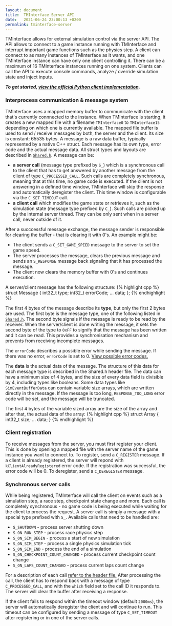 ```yaml
---
layout: document
title:  TMInterface Server API
date:   2021-06-24 23:00:13 +0200
permalink: tminterface-server
---
```


<style>
    h2 {
        margin-top: 100px !important;
    }
</style>

TMInterface allows for external simulation control via the server API. The API allows to connect to a game instance running with TMInterface and interrupt
important game functions such as the physics step. A client can connect to as many instances of TMInterface as it wants, and one TMInterface instance can have only one
client controlling it. There can be a maximum of 16 TMInterface instances running on one system. Clients can call the API to execute console commands, analyze / override simulation state and inject inputs. 

***To get started, [view the official Python client implementation](https://github.com/donadigo/TMInterfaceClientPython).***

### Interprocess communication & message system
TMInterface uses a mapped memory buffer to communicate with the client that's currently connnected to the instance. When TMInterface is starting, it creates a new mapped file with a filename `TMInterface0` to `TMInterface15` depending on which one is currently available. The mapped file buffer is used to send / receive messages by both, the server and the client. Its size is constant: 65535 bytes. A message is a raw data buffer, typically represented by a native C++ struct. Each message has its own type, error code and the actual message data. All struct types and layouts are described in [`Shared.h`](https://github.com/donadigo/TMInterfacePublic/blob/master/Shared.h). A message can be:
* **a server call** (message type prefixed by `S_`) which is a synchronous call to the client that has to get answered by another message from the client  of type `C_PROCESSED_CALL`.
Such calls are completely synchronous, meaning that at this time, no game code is executed. If the client  is not answering in a defined time window, TMInterface
will skip the response and automatically deregister the client. This time window is configurable via the `C_SET_TIMEOUT` call.
* **a client call** which modifies the game state or retrieves it,
such as the simulation state (message type prefixed by `C_`). Such calls are picked up by the internal server thread. They can be only sent when in a server call, never outside of it.<br>

After a succcessful message exchange, the message sender is responsible for clearing the buffer - that is clearing it with 0's. An example might be:
- The client sends a `C_SET_GAME_SPEED` message to the server to set the game speed.
- The server processes the message, clears the previous message and sends an `S_RESPONSE` message back signaling that it has processed the message.
- The client now clears the memory buffer with 0's and continues execution.

A server/client message has the following structure:
{% highlight cpp %}
struct Message
{
    int32_t type;
    int32_t errorCode;
    ... data;
};
{% endhighlight %}

The first 4 bytes of the message describe its **type**, but only the first 2 bytes are used. The first byte is the message type, one of the following listed in [`Shared.h`](https://github.com/donadigo/TMInterfacePublic/blob/master/Shared.h#L25). The second byte signals if the message is ready to be read by the receiver. When the server/client is done writing the message, it sets the second byte of the type to `0xFF` to signify that the message has been written and it can be read.
This provides a synchronisation mechanism and prevents from receiving incomplete messages.

The `errorCode` describes a possible error while sending the message. If there was no error, `errorCode` is set to 0. [View possible error codes.](https://github.com/donadigo/TMInterfacePublic/blob/master/Shared.h#L456)

The **data** is the actual data of the message. The structure of this data for each message type is described in the Shared.h header file. The data can have a minimum size of 4 bytes, and the size of every data field is divisible by 4, including types like booleans. Some data types like `SimEventBufferData` can contain variable size arrays, which are written directly in the message. If the message is too long, `RESPONSE_TOO_LONG` error code will be set, and the message will be truncated.

The first 4 bytes of the variable sized array are the size of the array and after that, the actual data of the array:
{% highlight cpp %}
struct Array {
    int32_t size;
    ... data;
}
{% endhighlight %}

### Client registration
To receive messages from the server, you must first register your client. This is done by opening a mapped file with the server name of the game instance you want to connect to. To register, send a `C_REGISTER` message. If a client is already registered, the server will repond with `kClientAlreadyRegistered` error code. If the registration was successful, the error code will be 0. To deregister, send a `C_DEREGISTER` message.

### Synchronous server calls
While being registered, TMInterface will call the client on events such as a simulation step, a race step, checkpoint state change and more. Each call is completely synchronous - no game code is being executed while waiting for the client to process the request. A server call is simply a message with a special type prefixed with `S_`. Available calls that need to be handled are:
* `S_SHUTDOWN` - process server shutting down
* `S_ON_RUN_STEP` - process race physics step
* `S_ON_SIM_BEGIN` - process a start of new simulation
* `S_ON_SIM_STEP` - process a single physics simulation tick
* `S_ON_SIM_END` - process the end of a simulation
* `S_ON_CHECKPOINT_COUNT_CHANGED` - process current checkpoint count change
* `S_ON_LAPS_COUNT_CHANGED` - process current laps count change

For a description of each call [refer to the header file.](https://github.com/donadigo/TMInterfacePublic/blob/master/Shared.h#L40)
After processing the call, the client has to respond back with a message of type `C_PROCESSED_CALL`, and with the `which` field set to the call ID it responds to. The server will clear the buffer after receiving a response.

If the client fails to respond within the timeout window (default `2000ms`), the server will automatically deregister the client and will continue to run. This timeout can be configured by sending a message of type `C_SET_TIMEOUT` after registering or in one of the server calls.